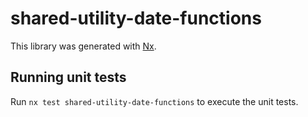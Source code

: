# shared-utility-date-functions

This library was generated with [Nx](https://nx.dev).

## Running unit tests

Run `nx test shared-utility-date-functions` to execute the unit tests.
